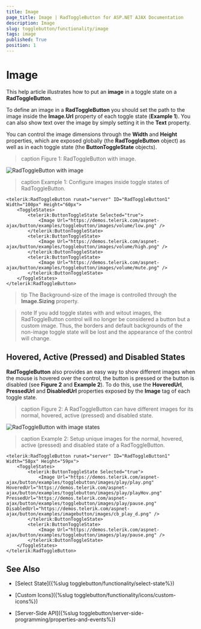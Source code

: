 ```yaml
---
title: Image
page_title: Image | RadToggleButton for ASP.NET AJAX Documentation
description: Image
slug: togglebutton/functionality/image
tags: image
published: True
position: 1
---
```


# Image

This help article illustrates how to put an **image** in a toggle state on a **RadToggleButton**.

To define an image in a **RadToggleButton** you should set the path to the image inside the **Image.Url** property of each toggle state (**Example 1**). You can also show text over the image by simply setting it in the **Text** property.

You can control the image dimensions through the **Width** and **Height** properties, which are exposed globally (the **RadToggleButton** object) as well as in each toggle state (the **ButtonToggleState** objects).

>caption Figure 1: RadToggleButton with image.

![RadToggleButton with image](images/toggle-button-image.png)

>caption Example 1: Configure images inside toggle states of RadToggleButton. 

````ASP.NET
<telerik:RadToggleButton runat="server" ID="RadToggleButton1" Width="100px" Height="60px">
	<ToggleStates>
		<telerik:ButtonToggleState Selected="true">
			<Image Url="https://demos.telerik.com/aspnet-ajax/button/examples/togglebutton/images/volume/low.png" />
		</telerik:ButtonToggleState>
		<telerik:ButtonToggleState>
			<Image Url="https://demos.telerik.com/aspnet-ajax/button/examples/togglebutton/images/volume/high.png" />
		</telerik:ButtonToggleState>
		<telerik:ButtonToggleState>
			<Image Url="https://demos.telerik.com/aspnet-ajax/button/examples/togglebutton/images/volume/mute.png" />
		</telerik:ButtonToggleState>
	</ToggleStates>
</telerik:RadToggleButton>
```` 

>tip The Background-size of the image is controlled through the **Image.Sizing** property.

>note If you add toggle states with and witout images, the RadToggleButton control will no longer be considered a button but a custom image. Thus, the borders and default backgrounds of the non-image toggle state will be lost and the appearance of the control will change.

## Hovered, Active (Pressed) and Disabled States

**RadToggleButton** also provides an easy way to show different images when the mouse is hovered over the control, the button is pressed or the button is disabled (see **Figure 2** and **Example 2**). To do this, use the **HoveredUrl**, **PressedUrl** and **DisabledUrl** properties exposed by the **Image** tag of each toggle state.

>caption Figure 2: A RadToggleButton can have different images for its normal, hovered, active (pressed) and disabled state.

![RadToggleButton with image states](images/toggle-button-image-states.png)

>caption Example 2: Setup unique images for the normal, hovered, active (pressed) and disabled state of a RadToggleButton.

````ASP.NET
<telerik:RadToggleButton runat="server" ID="RadToggleButton1" Width="58px" Height="59px">
	<ToggleStates>
		<telerik:ButtonToggleState Selected="true">
			<Image Url="https://demos.telerik.com/aspnet-ajax/button/examples/togglebutton/images/play/play.png" HoveredUrl="https://demos.telerik.com/aspnet-ajax/button/examples/togglebutton/images/play/playHov.png" PressedUrl="https://demos.telerik.com/aspnet-ajax/button/examples/togglebutton/images/play/pause.png" DisabledUrl="https://demos.telerik.com/aspnet-ajax/button/examples/imagebutton/images/cb_play_d.png" />
		</telerik:ButtonToggleState>
		<telerik:ButtonToggleState>
			<Image Url="https://demos.telerik.com/aspnet-ajax/button/examples/togglebutton/images/play/pause.png" />
		</telerik:ButtonToggleState>
	</ToggleStates>
</telerik:RadToggleButton>
````

## See Also

 * [Select State]({%slug togglebutton/functionality/select-state%})
 
 * [Custom Icons]({%slug togglebutton/functionality/icons/custom-icons%})
 
 * [Server-Side API]({%slug togglebutton/server-side-programming/properties-and-events%})

